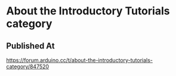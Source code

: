 # About the Introductory Tutorials category

## Published At

https://forum.arduino.cc/t/about-the-introductory-tutorials-category/847520
